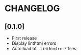 # CHANGELOG

## [0.1.0]

- First release
- Display linthtml errors
- Auto load of `.linthtmlrc.*` files
